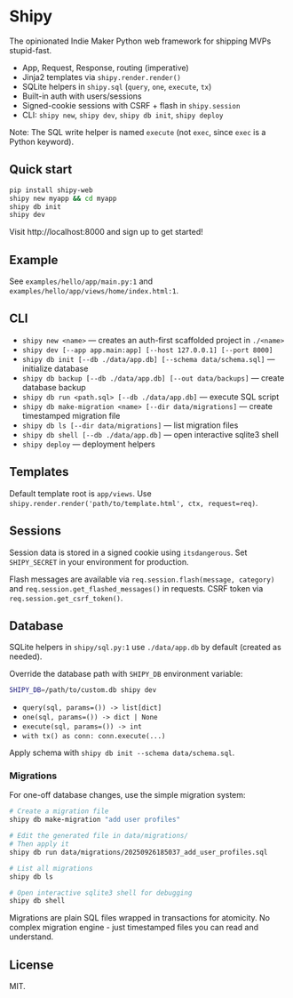 # Shipy

The opinionated Indie Maker Python web framework for shipping MVPs stupid-fast.

- App, Request, Response, routing (imperative)
- Jinja2 templates via `shipy.render.render()`
- SQLite helpers in `shipy.sql` (`query`, `one`, `execute`, `tx`)
- Built-in auth with users/sessions
- Signed-cookie sessions with CSRF + flash in `shipy.session`
- CLI: `shipy new`, `shipy dev`, `shipy db init`, `shipy deploy`

Note: The SQL write helper is named `execute` (not `exec`, since `exec` is a Python keyword).

## Quick start

```bash
pip install shipy-web
shipy new myapp && cd myapp
shipy db init
shipy dev
```

Visit http://localhost:8000 and sign up to get started!

## Example

See `examples/hello/app/main.py:1` and `examples/hello/app/views/home/index.html:1`.

## CLI

- `shipy new <name>` — creates an auth-first scaffolded project in `./<name>`
- `shipy dev [--app app.main:app] [--host 127.0.0.1] [--port 8000]`
- `shipy db init [--db ./data/app.db] [--schema data/schema.sql]` — initialize database
- `shipy db backup [--db ./data/app.db] [--out data/backups]` — create database backup
- `shipy db run <path.sql> [--db ./data/app.db]` — execute SQL script
- `shipy db make-migration <name> [--dir data/migrations]` — create timestamped migration file
- `shipy db ls [--dir data/migrations]` — list migration files
- `shipy db shell [--db ./data/app.db]` — open interactive sqlite3 shell
- `shipy deploy` — deployment helpers

## Templates

Default template root is `app/views`. Use `shipy.render.render('path/to/template.html', ctx, request=req)`.

## Sessions

Session data is stored in a signed cookie using `itsdangerous`. Set `SHIPY_SECRET` in your environment for production.

Flash messages are available via `req.session.flash(message, category)` and `req.session.get_flashed_messages()` in requests. CSRF token via `req.session.get_csrf_token()`.

## Database

SQLite helpers in `shipy/sql.py:1` use `./data/app.db` by default (created as needed).

Override the database path with `SHIPY_DB` environment variable:

```bash
SHIPY_DB=/path/to/custom.db shipy dev
```

- `query(sql, params=()) -> list[dict]`
- `one(sql, params=()) -> dict | None`
- `execute(sql, params=()) -> int`
- `with tx() as conn: conn.execute(...)`

Apply schema with `shipy db init --schema data/schema.sql`.

### Migrations

For one-off database changes, use the simple migration system:

```bash
# Create a migration file
shipy db make-migration "add user profiles"

# Edit the generated file in data/migrations/
# Then apply it
shipy db run data/migrations/20250926185037_add_user_profiles.sql

# List all migrations
shipy db ls

# Open interactive sqlite3 shell for debugging
shipy db shell
```

Migrations are plain SQL files wrapped in transactions for atomicity. No complex migration engine - just timestamped files you can read and understand.

## License

MIT.

